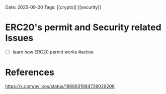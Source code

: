 Date: 2025-09-20
Tags: [[crypto]] [[security]]

# ERC20's permit and Security related Issues

- [ ] learn how ERC20 permit works #active 

# References
https://x.com/evilcos/status/1968631984739029206